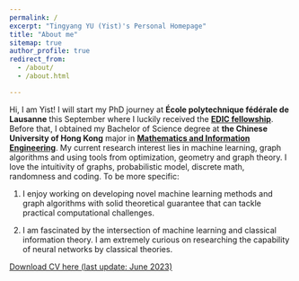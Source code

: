 ```yaml
---
permalink: /
excerpt: "Tingyang YU (Yist)'s Personal Homepage"
title: "About me"
sitemap: true
author_profile: true
redirect_from: 
  - /about/
  - /about.html

---
```


Hi, I am Yist! I will start my PhD journey at **École polytechnique fédérale de Lausanne** this September where I luckily received the [**EDIC fellowship**](https://www.epfl.ch/education/phd/edic-computer-and-communication-sciences/edic-for-phd-students/). Before that, I obtained my Bachelor of Science degree at **the Chinese University of Hong Kong** major in [**Mathematics and Information Engineering**](https://www.ie.cuhk.edu.hk/programmes/bsc-in-mieg/). My current research interest lies in machine learning, graph algorithms and using tools from optimization, geometry and graph theory. I love the intuitivity of graphs, probabilistic model, discrete math, randomness and coding. To be more specific: 

1. I enjoy working on developing novel machine learning methods and graph algorithms with solid theoretical guarantee that can tackle practical computational challenges. 

2. I am fascinated by the intersection of machine learning and classical information theory. I am extremely curious on researching the capability of neural networks by classical theories.

<!-- I as currently working on (1) **Optimization** about Optimal Transport and Riemannian Optimization under the supervision of [Prof. Shiqian Ma](https://www.math.ucdavis.edu/~sqma/) at UC Davis (now at Rice University)  and (2) **Graph Neural Network** about the data augmentation for Hyperbolic GNNs and Equivariant GNNs supervised by [Prof. Irwin King](https://www.cse.cuhk.edu.hk/irwin.king/home) and [Prof. Yu Li](https://liyu95.com/) as my final year project. Last year, I did a research project on **Bioinformatics and Artificial Intelligence** supervised by [Prof. Yu Li](https://liyu95.com/) at CUHK. In that project, I developed a new random walk strategy on heterogeneous graph featured GCN to integrate multi-omics data at the single-cell level. Before that, I worked with [Prof. Sidharth Jaggi](https://research-information.bris.ac.uk/en/persons/sidharth-sid-jaggi) at CUHK (now at University of Bristol) on **Information Theory**. In that project, I worked on the extension of Zyablov Bound which is based on concetenated code under general adversarial various channel. -->


[Download CV here (last update: June 2023)](https://YistYU.github.io/files/CV.pdf)
